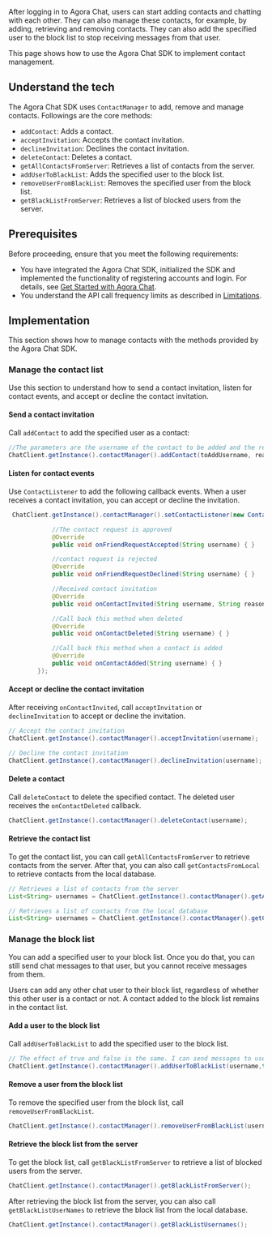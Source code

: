 After logging in to Agora Chat, users can start adding contacts and chatting with each other. They can also manage these contacts, for example, by adding, retrieving and removing contacts. They can also add the specified user to the block list to stop receiving messages from that user.

This page shows how to use the Agora Chat SDK to implement contact management.

## Understand the tech

The Agora Chat SDK uses `ContactManager` to add, remove and manage contacts. Followings are the core methods:

- `addContact`: Adds a contact.
- `acceptInvitation`: Accepts the contact invitation.
- `declineInvitation`: Declines the contact invitation.
- `deleteContact`: Deletes a contact.
- `getAllContactsFromServer`: Retrieves a list of contacts from the server.
- `addUserToBlackList`: Adds the specified user to the block list.
- `removeUserFromBlackList`: Removes the specified user from the block list.
- `getBlackListFromServer`: Retrieves a list of blocked users from the server.

## Prerequisites

Before proceeding, ensure that you meet the following requirements:

- You have integrated the Agora Chat SDK, initialized the SDK and implemented the functionality of registering accounts and login. For details, see [Get Started with Agora Chat](./agora_chat_get_started_android?platform=Android).
- You understand the API call frequency limits as described in [Limitations](./agora_chat_limitation?platform=Android).

## Implementation

This section shows how to manage contacts with the methods provided by the Agora Chat SDK.

### Manage the contact list

Use this section to understand how to send a contact invitation, listen for contact events, and accept or decline the contact invitation.

#### Send a contact invitation

Call `addContact` to add the specified user as a contact:

```java
//The parameters are the username of the contact to be added and the reason for adding
ChatClient.getInstance().contactManager().addContact(toAddUsername, reason);
```

#### Listen for contact events

Use `ContactListener` to add the following callback events. When a user receives a contact invitation, you can accept or decline the invitation. 

```java
 ChatClient.getInstance().contactManager().setContactListener(new ContactListener() {

            //The contact request is approved
            @Override
            public void onFriendRequestAccepted(String username) { }

            //contact request is rejected
            @Override
            public void onFriendRequestDeclined(String username) { }

            //Received contact invitation
            @Override
            public void onContactInvited(String username, String reason) { }

            //Call back this method when deleted
            @Override
            public void onContactDeleted(String username) { }

            //Call back this method when a contact is added
            @Override
            public void onContactAdded(String username) { }
        });
```

#### Accept or decline the contact invitation

After receiving `onContactInvited`, call `acceptInvitation` or `declineInvitation` to accept or decline the invitation.

```java
// Accept the contact invitation
ChatClient.getInstance().contactManager().acceptInvitation(username);

// Decline the contact invitation
ChatClient.getInstance().contactManager().declineInvitation(username);
```

#### Delete a contact

Call `deleteContact` to delete the specified contact. The deleted user receives the `onContactDeleted` callback.

```java
ChatClient.getInstance().contactManager().deleteContact(username);
```

#### Retrieve the contact list

To get the contact list, you can call `getAllContactsFromServer` to retrieve contacts from the server. After that, you can also call `getContactsFromLocal` to retrieve contacts from the local database.

```java
// Retrieves a list of contacts from the server
List<String> usernames = ChatClient.getInstance().contactManager().getAllContactsFromServer();

// Retrieves a list of contacts from the local database
List<String> usernames = ChatClient.getInstance().contactManager().getContactsFromLocal
```

### Manage the block list

You can add a specified user to your block list. Once you do that, you can still send chat messages to that user, but you cannot receive messages from them. 

<div class="note alert">Users can add any other chat user to their block list, regardless of whether this other user is a contact or not. A contact added to the block list remains in the contact list.</div>

#### Add a user to the block list

Call `addUserToBlackList` to add the specified user to the block list.

```java
// The effect of true and false is the same. I can send messages to users on the blacklist, but I cannot receive them when they send me messages.
ChatClient.getInstance().contactManager().addUserToBlackList(username,true);
```


#### Remove a user from the block list

To remove the specified user from the block list, call `removeUserFromBlackList`.

```java
ChatClient.getInstance().contactManager().removeUserFromBlackList(username);
```

#### Retrieve the block list from the server

To get the block list, call `getBlackListFromServer` to retrieve a list of blocked users from the server. 

```java
ChatClient.getInstance().contactManager().getBlackListFromServer();
```

After retrieving the block list from the server, you can also call `getBlackListUserNames` to retrieve the block list from the local database.

```java
ChatClient.getInstance().contactManager().getBlackListUsernames();
```